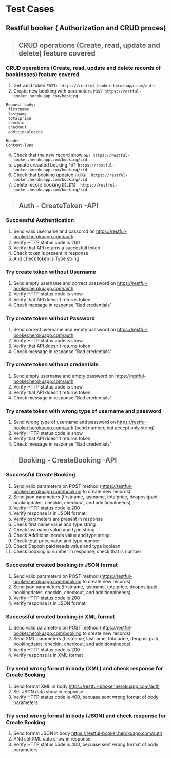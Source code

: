 # Test Cases
## Restful booker ( Authorization and CRUD proces)

><h2><summary> CRUD operations (Create, read, update and delete) feature covered</summary></h2>
  
### CRUD operations (Create, read, update and delete records of bookinsses) feature covered
1. Get valid token ```POST: https://restful-booker.herokuapp.com/auth```
2. Create new booking with parameters ```POST https://restful-booker.herokuapp.com/booking```
  ```
Request body:
   firstname 
   lastname
   totalprice
   checkin
   checkout
   additionalneeds
```
  ```
Header
  Content-Type
```
4. Check that the new record show  ```GET https://restful-booker.herokuapp.com/booking/:id```
5. Update creaated booking ```PUT https://restful-booker.herokuapp.com/booking/:id```
6. Check that booking updated ```PATCH  https://restful-booker.herokuapp.com/booking/:id```
7. Delete record booking ```DELETE  https://restful-booker.herokuapp.com/booking/:id```
   

><h2><summary> Auth - CreateToken -API  </summary></h2>
  
### Successful Authentication
1. Send valid username and passorcd on https://restful-booker.herokuapp.com/auth
2. Verify HTTP status code is 200
3. Verify that API returns a succesfull token
4. Check token is present in response
5. And check token is Type string 

### Try create token without Username
1. Send empty username and correct password on https://restful-booker.herokuapp.com/auth
2. Verify HTTP status code is show
3. Verify that API doesn't returns token
5. Check message in response "Bad credentials"
   
### Try create token without Password
1. Send correct username and empty password on https://restful-booker.herokuapp.com/auth
2. Verify HTTP status code is show
3. Verify that API doesn't returns token
5. Check message in response "Bad credentials"
  
### Try create token without credentials
1. Send empty username and empty password on https://restful-booker.herokuapp.com/auth
2. Verify HTTP status code is show
3. Verify that API doesn't returns token
5. Check message in response "Bad credentials"

### Try create token with wrong type of username and password
1. Send wrong type of username and password on https://restful-booker.herokuapp.com/auth (send number, but accept only string)
3. Verify HTTP status code is show
4. Verify that API doesn't returns token
5. Check message in response "Bad credentials"

><h2><summary> Booking - CreateBooking -API  </summary></h2>

### Successful Create Booking
1. Send valid parameters on POST method (https://restful-booker.herokuapp.com/booking to create new records)
3. Send json parameters (firstname, lastname, totalprice, deopositpaid, bookingdates, checkin, checkout, and additionalneeds)
4. Verify HTTP status code is 200
5. Verify response is in JSON format
6. Verify  parameters are present in response
7. Check first name value and type string 
8. Check last name value and type string 
9. Check Additional needs value and type string
10. Check total price value and type number
11. Check Deposit paid needs value and type boolean
12. Check booking id number in response, check that is number

### Successful created booking in JSON format
1. Send valid parameters on POST method (https://restful-booker.herokuapp.com/booking to create new records)
3. Send json parameters (firstname, lastname, totalprice, deopositpaid, bookingdates, checkin, checkout, and additionalneeds)
4. Verify HTTP status code is 200
5. Verify response is in JSON format

### Successful created booking in XML format
1. Send valid parameters on POST method (https://restful-booker.herokuapp.com/booking to create new records)
3. Send XML parameters (firstname, lastname, totalprice, deopositpaid, bookingdates, checkin, checkout, and additionalneeds)
4. Verify HTTP status code is 200
5. Verify response is in XML format
  
### Try send wrong format in body (XML) and check response for Create Booking
1. Send format XML in body https://restful-booker.herokuapp.com/auth
2. Set JSON data show in response
4. Verify HTTP status code is 400, becuase sent wrong format of body parameters

### Try send wrong format in body (JSON) and check response for Create Booking
1. Send format JSON in body https://restful-booker.herokuapp.com/auth
2. ANd set XML data show in response
4. Verify HTTP status code is 400, becuase sent wrong format of body parameters

